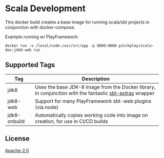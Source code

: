 Scala Development
=================

This docker build creates a base image for running scala/sbt projects
in conjunction with docker-compose.

Example running w/ PlayFramework:

    docker run -v /local/code:/usr/src/app -p 9000:9000 pitchplay/scala-dev:jdk8-web run


Supported Tags
--------------

 Tag          | Description
 ------------ | ---------------------------------------------------------------------- 
 jdk8         | Uses the base JDK-8 image from the Docker library, in conjunction with the fantastic [sbt-extras] wrapper
 jdk8-web     | Support for many PlayFramework sbt-web plugins (via node)
 jdk8-onbuild | Automatically copies working code into image on creation, for use in CI/CD builds


[sbt-extras]: https://github.com/paulp/sbt-extras

License
-------

[Apache-2.0](https://www.apache.org/licenses/LICENSE-2.0)

